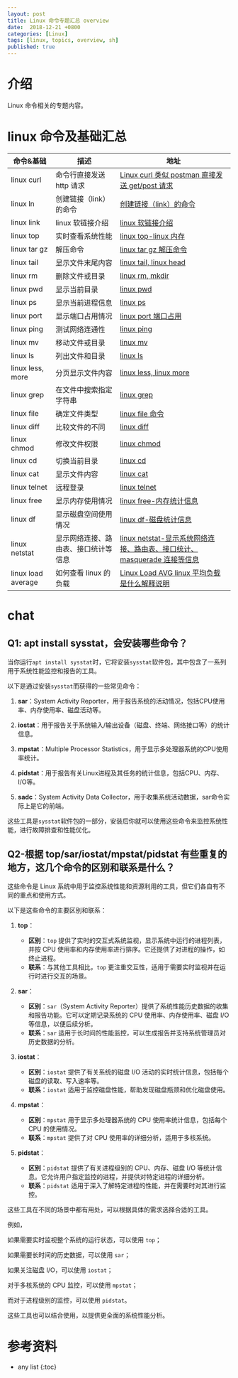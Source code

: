 ```yaml
---
layout: post
title: Linux 命令专题汇总 overview 
date:  2018-12-21 +0800
categories: [Linux]
tags: [linux, topics, overview, sh]
published: true
---
```


# 介绍

Linux 命令相关的专题内容。

# linux 命令及基础汇总

| 命令&基础             | 描述                                   | 地址                                              |
|------------------|----------------------------------------|---------------------------------------------------|
| linux curl       | 命令行直接发送 http 请求               | [Linux curl 类似 postman 直接发送 get/post 请求](https://houbb.github.io/2018/12/20/linux-curl) |
| linux ln         | 创建链接（link）的命令               | [创建链接（link）的命令](https://houbb.github.io/2018/12/20/linux-ln) |
| linux link       | linux 软链接介绍               | [linux 软链接介绍](https://houbb.github.io/2018/12/20/linux-link-intro) |
| linux top        | 实时查看系统性能                       | [linux top-linux 内存](https://houbb.github.io/2018/12/21/linux-top)                 |
| linux tar gz     | 解压命令                               | [linux tar gz 解压命令](https://houbb.github.io/2018/12/21/linux-tar-gz)              |
| linux tail       | 显示文件末尾内容                       | [linux tail, linux head](https://houbb.github.io/2018/12/21/linux-tail)               |
| linux rm         | 删除文件或目录                         | [linux rm, mkdir](https://houbb.github.io/2018/12/21/linux-rm)                         |
| linux pwd        | 显示当前目录                           | [linux pwd](https://houbb.github.io/2018/12/21/linux-pwd)                               |
| linux ps         | 显示当前进程信息                       | [linux ps](https://houbb.github.io/2018/12/21/linux-ps)                                 |
| linux port       | 显示端口占用情况                       | [linux port 端口占用](https://houbb.github.io/2018/12/21/linux-port)                   |
| linux ping       | 测试网络连通性                         | [linux ping](https://houbb.github.io/2018/12/21/linux-ping)                             |
| linux mv         | 移动文件或目录                         | [linux mv](https://houbb.github.io/2018/12/21/linux-mv)                                 |
| linux ls         | 列出文件和目录                         | [linux ls](https://houbb.github.io/2018/12/21/linux-ls)                                 |
| linux less, more | 分页显示文件内容                       | [linux less, linux more](https://houbb.github.io/2018/12/21/linux-less)                 |
| linux grep       | 在文件中搜索指定字符串                 | [linux grep](https://houbb.github.io/2018/12/21/linux-grep)                               |
| linux file       | 确定文件类型                           | [linux file 命令](https://houbb.github.io/2018/12/21/linux-file)                         |
| linux diff       | 比较文件的不同                         | [linux diff](https://houbb.github.io/2018/12/21/linux-diff)                               |
| linux chmod      | 修改文件权限                           | [linux chmod](https://houbb.github.io/2018/12/21/linux-chmod)                             |
| linux cd         | 切换当前目录                           | [linux cd](https://houbb.github.io/2018/12/21/linux-cd)                                   |
| linux cat        | 显示文件内容                           | [linux cat](https://houbb.github.io/2018/12/21/linux-cat)                                 |
| linux telnet     | 远程登录                               | [linux telnet](https://houbb.github.io/2018/12/20/linux-telnet)                           |
| linux free       | 显示内存使用情况                       | [linux free-内存统计信息](https://houbb.github.io/2018/12/21/linux-free)                 |
| linux df         | 显示磁盘空间使用情况                   | [linux df-磁盘统计信息](https://houbb.github.io/2018/12/21/linux-df)                     |
| linux netstat   | 显示网络连接、路由表、接口统计等信息 | [linux netstat-显示系统网络连接、路由表、接口统计、masquerade 连接等信息](https://houbb.github.io/2018/12/20/linux-netstat) |
| linux load average   | 如何查看 linux 的负载 | [Linux Load AVG linux 平均负载是什么解释说明](https://houbb.github.io/2018/12/20/linux-load-avg) |


# chat

## Q1: apt install sysstat，会安装哪些命令？

当你运行`apt install sysstat`时，它将安装`sysstat`软件包，其中包含了一系列用于系统性能监控和报告的工具。

以下是通过安装`sysstat`而获得的一些常见命令：

1. **sar**：System Activity Reporter，用于报告系统的活动情况，包括CPU使用率、内存使用率、磁盘活动等。

2. **iostat**：用于报告关于系统输入/输出设备（磁盘、终端、网络接口等）的统计信息。

3. **mpstat**：Multiple Processor Statistics，用于显示多处理器系统的CPU使用率统计。

4. **pidstat**：用于报告有关Linux进程及其任务的统计信息，包括CPU、内存、I/O等。

5. **sadc**：System Activity Data Collector，用于收集系统活动数据，sar命令实际上是它的前端。

这些工具是`sysstat`软件包的一部分，安装后你就可以使用这些命令来监控系统性能，进行故障排查和性能优化。

## Q2-根据 top/sar/iostat/mpstat/pidstat 有些重复的地方，这几个命令的区别和联系是什么？

这些命令是 Linux 系统中用于监控系统性能和资源利用的工具，但它们各自有不同的重点和使用方式。

以下是这些命令的主要区别和联系：

1. **top**：

   - **区别**：`top` 提供了实时的交互式系统监视，显示系统中运行的进程列表，并按 CPU 使用率和内存使用率进行排序。它还提供了对进程的操作，如终止进程。
   - **联系**：与其他工具相比，`top` 更注重交互性，适用于需要实时监视并在运行时进行交互的场景。

2. **sar**：

   - **区别**：`sar`（System Activity Reporter）提供了系统性能历史数据的收集和报告功能。它可以定期记录系统的 CPU 使用率、内存使用率、磁盘 I/O 等信息，以便后续分析。
   - **联系**：`sar` 适用于长时间的性能监控，可以生成报告并支持系统管理员对历史数据的分析。

3. **iostat**：

   - **区别**：`iostat` 提供了有关系统的磁盘 I/O 活动的实时统计信息，包括每个磁盘的读取、写入速率等。
   - **联系**：`iostat` 适用于监控磁盘性能，帮助发现磁盘瓶颈和优化磁盘使用。

4. **mpstat**：

   - **区别**：`mpstat` 用于显示多处理器系统的 CPU 使用率统计信息，包括每个 CPU 的使用情况。
   - **联系**：`mpstat` 提供了对 CPU 使用率的详细分析，适用于多核系统。

5. **pidstat**：

   - **区别**：`pidstat` 提供了有关进程级别的 CPU、内存、磁盘 I/O 等统计信息。它允许用户指定监控的进程，并提供对特定进程的详细分析。
   - **联系**：`pidstat` 适用于深入了解特定进程的性能，并在需要时对其进行监控。

这些工具在不同的场景中都有用处，可以根据具体的需求选择合适的工具。

例如，

如果需要实时监视整个系统的运行状态，可以使用 `top`；

如果需要长时间的历史数据，可以使用 `sar`；

如果关注磁盘 I/O，可以使用 `iostat`；

对于多核系统的 CPU 监控，可以使用 `mpstat`；

而对于进程级别的监控，可以使用 `pidstat`。

这些工具也可以结合使用，以提供更全面的系统性能分析。

# 参考资料

* any list
{:toc}